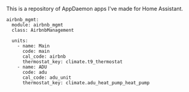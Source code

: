 This is a repository of AppDaemon apps I've made for Home Assistant.


```
airbnb_mgmt:
  module: airbnb_mgmt
  class: AirbnbManagement

  units:
    - name: Main
      code: main
      cal_code: airbnb
      thermostat_key: climate.t9_thermostat
    - name: ADU
      code: adu
      cal_code: adu_unit
      thermostat_key: climate.adu_heat_pump_heat_pump
```
